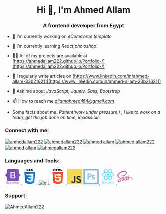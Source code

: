 <h1 align="center">Hi 👋, I'm Ahmed Allam</h1>
<h3 align="center">A frontend developer from Egypt</h3>

- 🔭 I’m currently working on _eCommerce template_

- 🌱 I’m currently learning _React,photoshop_

- 👨‍💻 All of my projects are available at [https://ahmedallam222.github.io/Portfolio-/](https://ahmedallam222.github.io/Portfolio-/)

- 📝 I regularly write articles on [https://www.linkedin.com/in/ahmed-allam-33b216211](https://www.linkedin.com/in/ahmed-allam-33b216211)

- 💬 Ask me about _JavaScript, Jquery, Sass, Bootstrap_

- 📫 How to reach me *allamahmed464@gmail.com*

- Some facts about me. _Patient(work under pressure ) , I like to work on a team, get the job done on time, impassible._

<h3 align="left">Connect with me:</h3>
<p align="left">
<a href="https://codepen.io/ahmedallam222" target="blank"><img align="center" src="https://raw.githubusercontent.com/rahuldkjain/github-profile-readme-generator/master/src/images/icons/Social/codepen.svg" alt="ahmedallam222" height="30" width="50" /></a>
<a href="https://dev.to/ahmedallam222" target="blank"><img align="center" src="https://raw.githubusercontent.com/rahuldkjain/github-profile-readme-generator/master/src/images/icons/Social/devto.svg" alt="ahmedallam222" height="30" width="50" /></a>
<a href="https://linkedin.com/in/ahmed allam" target="blank"><img align="center" src="https://raw.githubusercontent.com/rahuldkjain/github-profile-readme-generator/master/src/images/icons/Social/linked-in-alt.svg" alt="ahmed allam" height="30" width="50" /></a>
<a href="https://stackoverflow.com/users/ahmed allam222" target="blank"><img align="center" src="https://raw.githubusercontent.com/rahuldkjain/github-profile-readme-generator/master/src/images/icons/Social/stack-overflow.svg" alt="ahmed allam222" height="30" width="50" /></a>
<a href="https://fb.com/ahmed allam" target="blank"><img align="center" src="https://raw.githubusercontent.com/rahuldkjain/github-profile-readme-generator/master/src/images/icons/Social/facebook.svg" alt="ahmed allam" height="30" width="50" /></a>
<a href="https://www.leetcode.com/ahmedallam222" target="blank"><img align="center" src="https://raw.githubusercontent.com/rahuldkjain/github-profile-readme-generator/master/src/images/icons/Social/leet-code.svg" alt="ahmedallam222" height="30" width="50" /></a>
</p>

<h3 align="left">Languages and Tools:</h3>
<p align="left"> <a href="https://getbootstrap.com" target="_blank" rel="noreferrer"> <img src="https://raw.githubusercontent.com/devicons/devicon/master/icons/bootstrap/bootstrap-plain-wordmark.svg" alt="bootstrap" width="50" height="50"/> </a> <a href="https://www.w3schools.com/css/" target="_blank" rel="noreferrer"> <img src="https://raw.githubusercontent.com/devicons/devicon/master/icons/css3/css3-original-wordmark.svg" alt="css3" width="50" height="50"/> </a> <a href="https://git-scm.com/" target="_blank" rel="noreferrer"> <img src="https://www.vectorlogo.zone/logos/git-scm/git-scm-icon.svg" alt="git" width="50" height="50"/> </a> <a href="https://www.w3.org/html/" target="_blank" rel="noreferrer"> <img src="https://raw.githubusercontent.com/devicons/devicon/master/icons/html5/html5-original-wordmark.svg" alt="html5" width="50" height="50"/> </a> <a href="https://developer.mozilla.org/en-US/docs/Web/JavaScript" target="_blank" rel="noreferrer"> <img src="https://raw.githubusercontent.com/devicons/devicon/master/icons/javascript/javascript-original.svg" alt="javascript" width="50" height="50"/> </a> <a href="https://www.photoshop.com/en" target="_blank" rel="noreferrer"> <img src="https://raw.githubusercontent.com/devicons/devicon/master/icons/photoshop/photoshop-line.svg" alt="photoshop" width="50" height="50"/> </a> <a href="https://reactjs.org/" target="_blank" rel="noreferrer"> <img src="https://raw.githubusercontent.com/devicons/devicon/master/icons/react/react-original-wordmark.svg" alt="react" width="50" height="50"/> </a> <a href="https://sass-lang.com" target="_blank" rel="noreferrer"> <img src="https://raw.githubusercontent.com/devicons/devicon/master/icons/sass/sass-original.svg" alt="sass" width="50" height="50"/> </a> </p>

<h3 align="left">Support:</h3>
<p><a href="https://www.buymeacoffee.com/AhmedAllam222"> <img align="left" src="https://cdn.buymeacoffee.com/buttons/v2/default-yellow.png" height="50" width="210" alt="AhmedAllam222" /></a></p><br><br>
